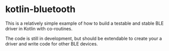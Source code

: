 # kotlin-bluetooth
This is a relatively simple example of how to build a testable and stable BLE driver in Kotlin with co-routines.

The code is still in development, but should be extendable to create your a driver and write code for other BLE devices.
